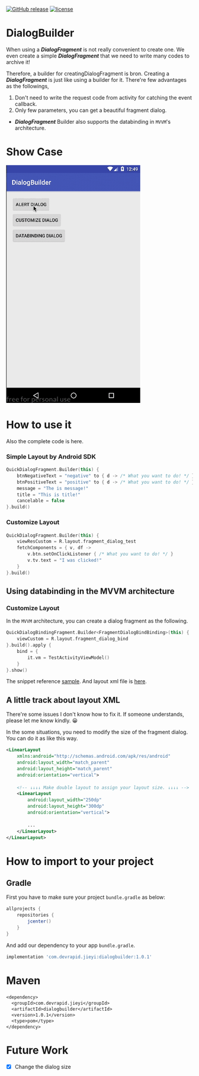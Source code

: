 [![GitHub release](https://img.shields.io/github/release/pokk/DialogBuilder.svg?style=flat-square)](https://github.com/pokk/DialogBuilder)
[![license](https://img.shields.io/github/license/pokk/DialogBuilder.svg?style=flat-square)](https://github.com/pokk/DialogBuilder)

# DialogBuilder

When using a **_DialogFragment_** is not really convenient to create one. We even create a simple
**_DialogFragment_** that we need to write many codes to archive it!

Therefore, a builder for creatingDialogFragment is bron. Creating a **_DialogFragment_** is just like
using a builder for it. There're few advantages as the followings,

1. Don't need to write the request code from activity for catching the event callback.
2. Only few parameters, you can get a beautiful fragment dialog.

- **_DialogFragment_** Builder also supports the databinding in `MVVM`'s architecture.

# Show Case

![animation](https://github.com/pokk/DialogBuilder/raw/master/gif/animation.gif)

# How to use it

Also the complete code is here.

### Simple Layout by Android SDK

```kotlin
QuickDialogFragment.Builder(this) {
    btnNegativeText = "negative" to { d -> /* What you want to do! */ }
    btnPositiveText = "positive" to { d -> /* What you want to do! */ }
    message = "The is message!"
    title = "This is title!"
    cancelable = false
}.build()
```

### Customize Layout

```kotlin
QuickDialogFragment.Builder(this) {
    viewResCustom = R.layout.fragment_dialog_test
    fetchComponents = { v, df ->
        v.btn.setOnClickListener { /* What you want to do! */ }
        v.tv.text = "I was clicked!"
    }
}.build()
```

## Using databinding in the MVVM architecture

### Customize Layout

In the `MVVM` architecture, you can create a dialog fragment as the following.

```kotlin
QuickDialogBindingFragment.Builder<FragmentDialogBindBinding>(this) {
    viewCustom = R.layout.fragment_dialog_bind
}.build().apply {
    bind = {
        it.vm = TestActivityViewModel()
    }
}.show()
```

The snippet reference
[sample](https://github.com/pokk/DialogBuilder/blob/68f396812c9f4059d3b5b7cd4e64bc28e6585c4e/sample/src/main/java/com/devrapid/sample/TestActivity.kt#L24-L30).
And layout xml file is
[here](https://github.com/pokk/DialogBuilder/blob/68f396812c9f4059d3b5b7cd4e64bc28e6585c4e/sample/src/main/res/layout/fragment_dialog_bind.xml#L9).

## A little track about layout XML

There're some issues I don't know how to fix it. If someone understands, please let me know kindly. 😀

In the some situations, you need to modify the size of the fragment dialog. You can do it as like this way.

```xml
<LinearLayout
    xmlns:android="http://schemas.android.com/apk/res/android"
    android:layout_width="match_parent"
    android:layout_height="match_parent"
    android:orientation="vertical">

    <!-- ↓↓↓↓ Make double layout to assign your layout size. ↓↓↓↓ -->
    <LinearLayout
        android:layout_width="250dp"
        android:layout_height="300dp"
        android:orientation="vertical">

        ...
    </LinearLayout>
</LinearLayout>
```

# How to import to your project

## Gradle

First you have to make sure your project `bundle.gradle` as below:

```gradle
allprojects {
    repositories {
        jcenter()
    }
}
```

And add our dependency to your app `bundle.gradle`.

```gradle
implementation 'com.devrapid.jieyi:dialogbuilder:1.0.1'
```

# Maven

```maven
<dependency>
  <groupId>com.devrapid.jieyi</groupId>
  <artifactId>dialogbuilder</artifactId>
  <version>1.0.1</version>
  <type>pom</type>
</dependency>
```

# Future Work

- [x] Change the dialog size
